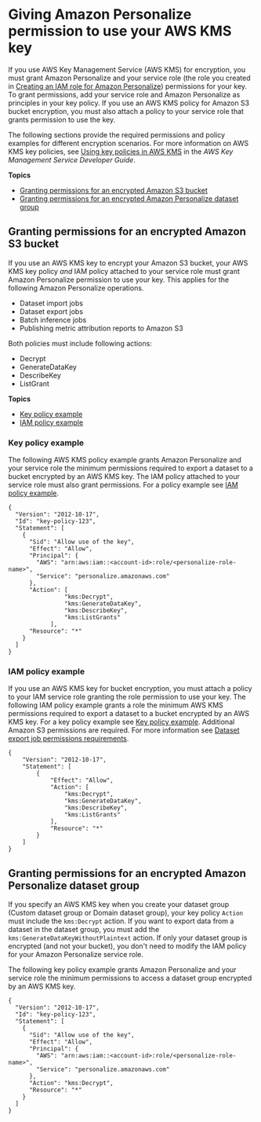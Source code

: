 # Giving Amazon Personalize permission to use your AWS KMS key<a name="granting-personalize-key-access"></a>

 If you use AWS Key Management Service \(AWS KMS\) for encryption, you must grant Amazon Personalize and your service role \(the role you created in [Creating an IAM role for Amazon Personalize](aws-personalize-set-up-permissions.md#set-up-create-role-with-permissions)\) permissions for your key\. To grant permissions, add your service role and Amazon Personalize as principles in your key policy\. If you use an AWS KMS policy for Amazon S3 bucket encryption, you must also attach a policy to your service role that grants permission to use the key\.

 The following sections provide the required permissions and policy examples for different encryption scenarios\. For more information on AWS KMS key policies, see [Using key policies in AWS KMS](https://docs.aws.amazon.com/kms/latest/developerguide/key-policies.html) in the *AWS Key Management Service Developer Guide*\. 

**Topics**
+ [Granting permissions for an encrypted Amazon S3 bucket](#encrypted-bucket-policy)
+ [Granting permissions for an encrypted Amazon Personalize dataset group](#encrypted-dsg-policy)

## Granting permissions for an encrypted Amazon S3 bucket<a name="encrypted-bucket-policy"></a>

If you use an AWS KMS key to encrypt your Amazon S3 bucket, your AWS KMS key policy *and* IAM policy attached to your service role must grant Amazon Personalize permission to use your key\. This applies for the following Amazon Personalize operations\. 
+ Dataset import jobs
+ Dataset export jobs
+ Batch inference jobs
+ Publishing metric attribution reports to Amazon S3

 Both policies must include following actions: 
+  Decrypt 
+  GenerateDataKey 
+  DescribeKey 
+  ListGrant 

**Topics**
+ [Key policy example](#export-job-key-policy)
+ [IAM policy example](#export-job-iam-policy)

### Key policy example<a name="export-job-key-policy"></a>

The following AWS KMS policy example grants Amazon Personalize and your service role the minimum permissions required to export a dataset to a bucket encrypted by an AWS KMS key\. The IAM policy attached to your service role must also grant permissions\. For a policy example see [IAM policy example](#export-job-iam-policy)\. 

```
{
  "Version": "2012-10-17",
  "Id": "key-policy-123",
  "Statement": [
    {
      "Sid": "Allow use of the key",
      "Effect": "Allow",
      "Principal": {
        "AWS": "arn:aws:iam::<account-id>:role/<personalize-role-name>",
        "Service": "personalize.amazonaws.com"
      },
      "Action": [
                "kms:Decrypt",
                "kms:GenerateDataKey",
                "kms:DescribeKey",
                "kms:ListGrants"
            ],
      "Resource": "*"
    }
  ]
}
```

### IAM policy example<a name="export-job-iam-policy"></a>

If you use an AWS KMS key for bucket encryption, you must attach a policy to your IAM service role granting the role permission to use your key\. The following IAM policy example grants a role the minimum AWS KMS permissions required to export a dataset to a bucket encrypted by an AWS KMS key\. For a key policy example see [Key policy example](#export-job-key-policy)\. Additional Amazon S3 permissions are required\. For more information see [Dataset export job permissions requirements](export-data.md#export-permissions)\.

```
{
    "Version": "2012-10-17",
    "Statement": [
        {
            "Effect": "Allow",
            "Action": [
                "kms:Decrypt",
                "kms:GenerateDataKey",
                "kms:DescribeKey",
                "kms:ListGrants"
            ],
            "Resource": "*"
        }
    ]
}
```

## Granting permissions for an encrypted Amazon Personalize dataset group<a name="encrypted-dsg-policy"></a>

If you specify an AWS KMS key when you create your dataset group \(Custom dataset group or Domain dataset group\), your key policy `Action` must include the `kms:Decrypt` action\. If you want to export data from a dataset in the dataset group, you must add the `kms:GenerateDataKeyWithoutPlaintext` action\. If only your dataset group is encrypted \(and not your bucket\), you don't need to modify the IAM policy for your Amazon Personalize service role\. 

The following key policy example grants Amazon Personalize and your service role the minimum permissions to access a dataset group encrypted by an AWS KMS key\.

```
{
  "Version": "2012-10-17",
  "Id": "key-policy-123",
  "Statement": [
    {
      "Sid": "Allow use of the key",
      "Effect": "Allow",
      "Principal": {
        "AWS": "arn:aws:iam::<account-id>:role/<personalize-role-name>",
        "Service": "personalize.amazonaws.com"
      },
      "Action": "kms:Decrypt",
      "Resource": "*"
    }
  ]
}
```